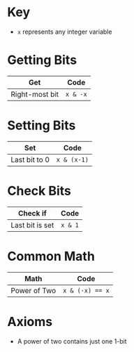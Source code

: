 # Key 
- `x` represents any integer variable

# Getting Bits
| Get | Code |
| --- | ---- |
| Right-most bit | `x & -x` |

# Setting Bits
| Set | Code |
| --- | ---- |
| Last bit to 0 | `x & (x-1)` |

# Check Bits
| Check if | Code |
| --- | ---- |
| Last bit is set | `x & 1` | 

# Common Math
| Math | Code | 
| ---- | ---- | 
| Power of Two | `x & (-x) == x` |

# Axioms
- A power of two contains just one 1-bit

